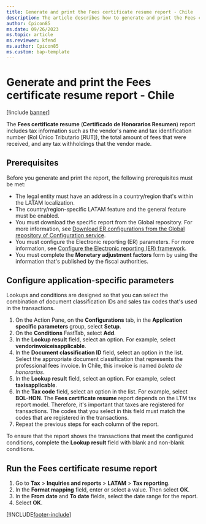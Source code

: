 ```yaml
---
title: Generate and print the Fees certificate resume report - Chile
description: The article describes how to generate and print the Fees certificate resume report for Chile.
author: Cpicon85 
ms.date: 09/26/2023 
ms.topic: article
ms.reviewer: kfend
ms.author: Cpicon85 
ms.custom: bap-template
---
```


# Generate and print the Fees certificate resume report - Chile

[!include [banner](../../includes/banner.md)]

The **Fees certificate resume** (**Certificado de Honorarios Resumen**) report includes tax information such as the vendor's name and tax identification number (Rol Único Tributario \[RUT\]), the total amount of fees that were received, and any tax withholdings that the vendor made.

## Prerequisites

Before you generate and print the report, the following prerequisites must be met:

- The legal entity must have an address in a country/region that's within the LATAM localization.
- The country/region-specific LATAM feature and the general feature must be enabled.
- You must download the specific report from the Global repository. For more information, see [Download ER configurations from the Global repository of Configuration service](../../../fin-ops-core/dev-itpro/analytics/er-download-configurations-global-repo.md).
- You must configure the Electronic reporting (ER) parameters. For more information, see [Configure the Electronic reporting (ER) framework](../../../fin-ops-core/dev-itpro/analytics/electronic-reporting-er-configure-parameters.md).
- You must complete the **Monetary adjustment factors** form by using the information that's published by the fiscal authorities.

## Configure application-specific parameters

Lookups and conditions are designed so that you can select the combination of document classification IDs and sales tax codes that's used in the transactions.

1. On the Action Pane, on the **Configurations** tab, in the **Application specific parameters** group, select **Setup**.
2. On the **Conditions** FastTab, select **Add**.
3. In the **Lookup result** field, select an option. For example, select **vendorinvoiceisapplicable**.
4. In the **Document classification ID** field, select an option in the list. Select the appropriate document classification that represents the professional fees invoice. In Chile, this invoice is named *boleta de honorarios*.
5. In the **Lookup result** field, select an option. For example, select **taxisapplicable**.
6. In the **Tax code** field, select an option in the list. For example, select **BOL-HON**. The **Fees certificate resume** report depends on the LTM tax report model. Therefore, it's important that taxes are registered for transactions. The codes that you select in this field must match the codes that are registered in the transactions.
7. Repeat the previous steps for each column of the report.

To ensure that the report shows the transactions that meet the configured conditions, complete the **Lookup result** field with blank and non-blank conditions.

## Run the Fees certificate resume report

1. Go to **Tax** \> **Inquiries and reports** \> **LATAM** \> **Tax reporting**.
2. In the **Format mapping** field, enter or select a value. Then select **OK**.
3. In the **From date** and **To date** fields, select the date range for the report.
4. Select **OK**.

[!INCLUDE[footer-include](../../../includes/footer-banner.md)]

